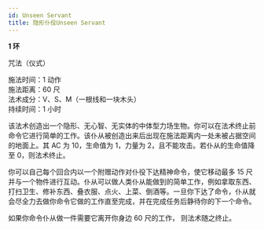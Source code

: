 ```yaml
---
id: Unseen Servant
title: 隐形仆役Unseen Servant
---
```


**1 环**

咒法（仪式）

施法时间：1 动作  
施法距离：60 尺  
法术成分：V、S、M（一根线和一块木头）  
持续时间：1 小时

该法术创造出一个隐形、无心智、无实体的中体型力场生物。你可以在法术终止前命令它进行简单的工作。该仆从被创造出来后出现在施法距离内一处未被占据空间的地面上。其 AC
为 10，生命值为 1，力量为 2，且不能攻击。若仆从的生命值降至 0，则法术终止。

你可以自己每个回合内以一个附赠动作对仆役下达精神命令，使它移动最多 15 尺并与一个物件进行互动。仆从可以做人类仆从能做到的简单工作，例如拿取东西、打扫卫生、修补东西、叠衣服、点火、上菜、倒酒等。一旦你下达了命令，仆从就会尽全力去做你命令它做的工作直至完成，并在完成任务后静待你的下一个命令。

如果你命令仆从做一件需要它离开你身边 60 尺的工作，
则法术随之终止。

